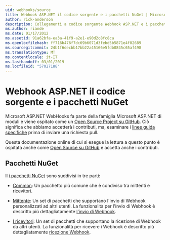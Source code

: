 ```yaml
---
uid: webhooks/source
title: Webhook ASP.NET il codice sorgente e i pacchetti NuGet | Microsoft Docs
author: rick-anderson
description: Collegamenti a codice sorgente Webhook ASP.NET e i pacchetti NuGet
ms.author: riande
ms.date: 01/17/2012
ms.assetid: 91a62bfa-ea3a-41f9-a2e1-e90d2c8fc8ca
ms.openlocfilehash: ff716b476f7dc69b6071d3febd5b5871e4f02689
ms.sourcegitcommit: 24b1f6decbb17bb22a45166e5fdb0845c65af498
ms.translationtype: MT
ms.contentlocale: it-IT
ms.lasthandoff: 03/01/2019
ms.locfileid: "57027188"
---
```

# <a name="aspnet-webhooks-source-code-and-nuget-packages"></a>Webhook ASP.NET il codice sorgente e i pacchetti NuGet

Microsoft ASP.NET WebHooks fa parte della famiglia Microsoft ASP.NET di moduli e viene ospitato come un [Open Source Project su GitHub](https://github.com/aspnet/WebHooks). Ciò significa che abbiamo accetterà i contributi, ma, esaminare i [linee guida specifiche](https://github.com/aspnet/Home/blob/master/CONTRIBUTING.md) prima di inviare una richiesta pull.

Questa documentazione online di cui si esegue la lettura a questo punto è ospitata anche come [Open Source su GitHub](http://docs.asp.net/en/latest/contribute/style-guide.html#style-guide) e accetta anche i contributi.

## <a name="nuget-packages"></a>Pacchetti NuGet

Il [i pacchetti NuGet](https://nuget.org/packages?q=Microsoft.AspNet.WebHooks) sono suddivisi in tre parti:

* [Common](https://www.nuget.org/packages?q=Microsoft.AspNet.WebHooks.Common): Un pacchetto più comune che è condiviso tra mittenti e ricevitori.

* [Mittente](https://www.nuget.org/packages?q=Microsoft.AspNet.WebHooks.Custom): Un set di pacchetti che supportano l'invio di Webhook personalizzati ad altri utenti. La funzionalità per l'invio di Webhook è descritto più dettagliatamente [l'invio di Webhook](sending/index.md).

* [I ricevitori](https://www.nuget.org/packages?q=Microsoft.AspNet.WebHooks.Receivers): Un set di pacchetti che supportano la ricezione di Webhook da altri utenti. La funzionalità per ricevere i Webhook è descritto più dettagliatamente [ricezione Webhook](receiving/index.md).

